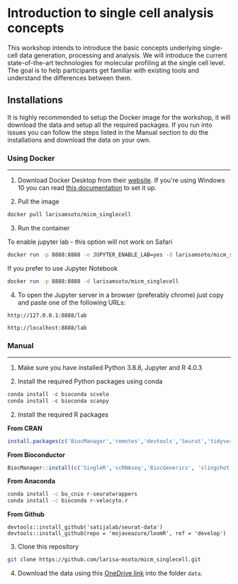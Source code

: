 # Introduction to single cell analysis concepts

This workshop intends to introduce the basic concepts underlying single-cell data generation, processing and analysis. We will introduce the current state-of-the-art technologies for molecular profiling at the single cell level. The goal is to help participants get familiar with existing tools and understand the differences between them. 

## Installations

It is highly recommended to setup the Docker image for the workshop, it will download the data and setup all the required packages. If you run into issues you can follow the steps listed in the Manual section to do the installations and download the data on your own.

### Using Docker

---

1. Download Docker Desktop from their [website](https://www.docker.com/products/docker-desktop). If you're using Windows 10 you can read [this documentation](https://hub.docker.com/editions/community/docker-ce-desktop-windows/) to set it up.

2. Pull the image

```bash
docker pull larisamsoto/micm_singlecell
```
3. Run the container 

To enable jupyter lab - this option will not work on Safari

```bash
docker run -p 8888:8888 -e JUPYTER_ENABLE_LAB=yes -d larisamsoto/micm_singlecell
```

If you prefer to use Jupyter Notebook

```bash
docker run -p 8888:8888 -d larisamsoto/micm_singlecell
```

4. To open the Jupyter server in a browser (preferably chrome) just copy and paste one of the following URLs:

``
http://127.0.0.1:8888/lab 
``

``
http://localhost:8888/lab 
``

### Manual

---

1. Make sure you have installed Python 3.8.8, Jupyter and R 4.0.3

2. Install the required Python packages using conda

```python
conda install -c bioconda scvelo 
conda install -c bioconda scanpy 
```

2. Install the required R packages 

**From CRAN**

```r
install.packages(c('BiocManager','remotes','devtools','Seurat','tidyverse','gprofiler2','data.table','patchwork','viridis','ggsci'))
```

**From Bioconductor**

```r
BiocManager::install(c('SingleR','scRNAseq','BiocGenerics', 'slingshot','limma','TENxBrainData')))
```

**From Anaconda**

```bash
conda install -c bu_cnio r-seuratwrappers 
conda install -c bioconda r-velocyto.r 
```

**From Github**

```
devtools::install_github('satijalab/seurat-data')
devtools::install_github(repo = 'mojaveazure/loomR', ref = 'develop')
```

3. Clone this repository

```bash
git clone https://github.com/larisa-msoto/micm_singlecell.git
```

4. Download the data using this [OneDrive link](https://mcgill-my.sharepoint.com/:f:/g/personal/larisa_moralessoto_mail_mcgill_ca/Eh8_BuTesm9DnKqByzvHE14BYseJkMRmjUpGnxdLLA3U2Q?e=hvoUgy
) into the folder `data`.



